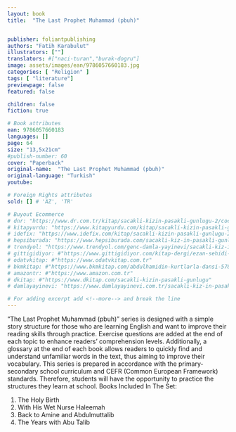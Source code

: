 ```yaml
---
layout: book
title:  "The Last Prophet Muhammad (pbuh)"


publisher: foliantpublishing
authors: "Fatih Karabulut"
illustrators: [""]
translators: #["naci-turan","burak-dogru"]
image: assets/images/ean/9786057660183.jpg
categories: [ "Religion" ]
tags: [ "literature"]
previewpage: false
featured: false

children: false
fiction: true

# Book attributes
ean: 9786057660183
languages: []
page: 64
size: "13,5x21cm"
#publish-number: 60
cover: "Paperback"
original-name:  "The Last Prophet Muhammad (pbuh)"
original-language: "Turkish"
youtube:

# Foreign Rights attributes
sold: [] # 'AZ', 'TR'

# Buyout Ecommerce
# dnr: "https://www.dr.com.tr/kitap/sacakli-kizin-pasakli-gunlugu-2/cocuk-ve-genclik/genclik-10-yas/roman-oyku/urunno=0001893059001"
# kitapyurdu: "https://www.kitapyurdu.com/kitap/sacakli-kizin-pasakli-gunlugu-2-/560122.html&filter_name=Sa%C3%A7akl%C4%B1+K%C4%B1z%27%C4%B1n+Pasakl%C4%B1+G%C3%BCnl%C3%BC%C4%9F%C3%BC+2"
# idefix: "https://www.idefix.com/kitap/sacakli-kizin-pasakli-gunlugu-2/cocuk-ve-genclik/genclik-10-yas/roman-oyku/urunno=0001893059001"
# hepsiburada: "https://www.hepsiburada.com/sacakli-kiz-in-pasakli-gunlugu-2-damla-yayinevi-p-HBV000012ER86"
# trendyol: "https://www.trendyol.com/genc-damla-yayinevi/sacakli-kiz-in-pasakli-gunlugu-2-p-54825777"
# gittigidiyor: #"https://www.gittigidiyor.com/kitap-dergi/ezan-sehidi-adnan-menderes_pdp_732728793"
# odatvkitap: #"https://www.odatvkitap.com.tr"
# bkmkitap: #"https://www.bkmkitap.com/abdulhamidin-kurtlarla-dansi-578226"
# amazontr: #"https://www.amazon.com.tr"
# dkitap: #"https://www.dkitap.com/sacakli-kizin-pasakli-gunlugu"
# damlayayinevi: "https://www.damlayayinevi.com.tr/sacakli-kiz-in-pasakli-gunlugu-2-bu-iste-bi-terslik-var"

# For adding excerpt add <!--more--> and break the line
---
```

“The Last Prophet Muhammad (pbuh)” series is
designed with a simple story structure for those
who are learning English and want to improve their
reading skills through practice. Exercise questions
are added at the end of each topic to enhance
readers’ comprehension levels. Additionally, a
glossary at the end of each book allows readers to
quickly find and understand unfamiliar words in the
text, thus aiming to improve their vocabulary.
This series is prepared in accordance with the
primary-secondary school curriculum and CEFR
(Common European Framework) standards.
Therefore, students will have the opportunity to
practice the structures they learn at school.
Books Included In The Set:
1. The Holy Birth
2. With His Wet Nurse Haleemah
3. Back to Amine and Abdulmuttalib
4. The Years with Abu Talib
<!--more--> 

